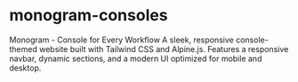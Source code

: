 # monogram-consoles
Monogram - Console for Every Workflow A sleek, responsive console-themed website built with Tailwind CSS and Alpine.js. Features a responsive navbar, dynamic sections, and a modern UI optimized for mobile and desktop.
